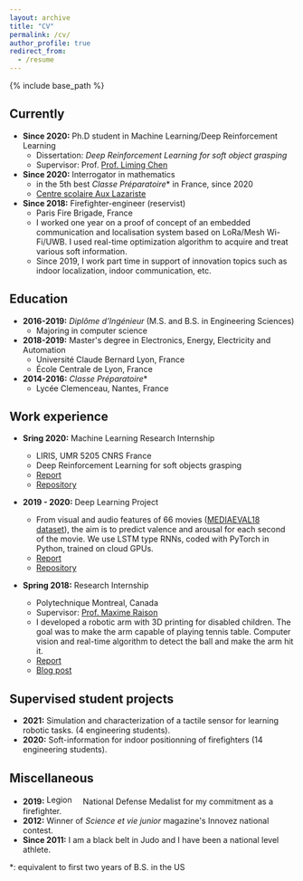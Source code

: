 ```yaml
---
layout: archive
title: "CV"
permalink: /cv/
author_profile: true
redirect_from:
  - /resume
---
```


{% include base_path %}

## Currently

* **Since 2020:** Ph.D student in Machine Learning/Deep Reinforcement Learning
  * Dissertation: _Deep Reinforcement Learning for soft object grasping_
  * Supervisor: Prof. [Prof. Liming Chen](https://sites.google.com/view/limingchen/accueil)
* **Since 2020:** Interrogator in mathematics
  * in the 5th best _Classe Préparatoire_*  in France, since 2020
  * [Centre scolaire Aux Lazariste](https://www.letudiant.fr/palmares/classement-prepa/fiche/etablissement-centre-scolaire-aux-lazaristes-6257.html)
* **Since 2018:** Firefighter-engineer (reservist)
  * Paris Fire Brigade, France
  * I worked one year on a proof of concept of an embedded communication and localisation system based on LoRa/Mesh Wi-Fi/UWB. I used real-time optimization algorithm to acquire and treat various soft information.
  * Since 2019, I work part time in support of innovation topics such as indoor localization, indoor communication, etc.

## Education

* **2016-2019:** _Diplôme d’Ingénieur_ (M.S. and B.S. in Engineering Sciences)
  * Majoring in computer science
* **2018-2019:** Master's degree in Electronics, Energy, Electricity and Automation
  * Université Claude Bernard Lyon, France
  * École Centrale de Lyon, France
* **2014-2016:** _Classe Préparatoire_*
  * Lycée Clemenceau, Nantes, France

## Work experience


* **Sring 2020:** Machine Learning Research Internship
  * LIRIS, UMR 5205 CNRS France
  * Deep Reinforcement Learning for soft objects grasping
  * [Report](../files/TFErapport.pdf)
  * [Repository](https://github.com/qgallouedec/panda-gym) 

* **2019 - 2020:** Deep Learning Project
  * From visual and audio features of 66 movies ([MEDIAEVAL18 dataset](http://www.multimediaeval.org/mediaeval2018/)), the aim is to predict valence and arousal for each second of the movie. We use LSTM type RNNs, coded with PyTorch in Python, trained on cloud GPUs.
  * [Report](../files/Rapport_Emotion_Project.pdf)
  * [Repository](https://github.com/KongHag/emotion_project)

* **Spring 2018:** Research Internship
  * Polytechnique Montreal, Canada
  * Supervisor: [Prof. Maxime Raison](https://www.polymtl.ca/expertises/en/raison-maxime)
  * I developed a robotic arm with 3D printing for disabled children. The goal was to make the arm capable of playing tennis table. Computer vision and real-time algorithm to detect the ball and make the arm hit it.
  * [Report](../files/CRME_intership.pdf)
  * [Blog post](https://qgallouedec.github.io/posts/2018/08/building_a_robot_with_3D_printing/)


## Supervised student projects

* **2021:** Simulation and characterization of a tactile sensor for learning robotic tasks. (4 engineering students).
* **2020:** Soft-information for indoor positionning of firefighters (14 engineering students).

## Miscellaneous

* **2019:** <img alt="Legion Honneur GO ribbon.svg" src="//upload.wikimedia.org/wikipedia/commons/thumb/5/5e/Medaille_de_la_Defense_Nationale_Bronze_ribbon.svg/60px-Medaille_de_la_Defense_Nationale_Bronze_ribbon.svg.png" decoding="async" srcset="//upload.wikimedia.org/wikipedia/commons/thumb/5/5e/Medaille_de_la_Defense_Nationale_Bronze_ribbon.svg/90px-Medaille_de_la_Defense_Nationale_Bronze_ribbon.svg.png 1.5x, //upload.wikimedia.org/wikipedia/commons/thumb/5/5e/Medaille_de_la_Defense_Nationale_Bronze_ribbon.svg/120px-Medaille_de_la_Defense_Nationale_Bronze_ribbon.svg.png 2x" data-file-width="218" data-file-height="60" width="60" height="17"> National Defense Medalist for my commitment as a firefighter.
* **2012:** Winner of _Science et vie junior_ magazine's Innovez national contest.
* **Since 2011:** I am a black belt in Judo and I have been a national level athlete.

*: equivalent to first two years of B.S. in the US



<!-- Publications
======
  <ul>{% for post in site.publications %}
    {% include archive-single-cv.html %}
  {% endfor %}</ul> -->
  
<!-- Talks
======
  <ul>{% for post in site.talks %}
    {% include archive-single-talk-cv.html %}
  {% endfor %}</ul> -->
  
<!-- Teaching
======
  <ul>{% for post in site.teaching %}
    {% include archive-single-cv.html %}
  {% endfor %}</ul> -->
  

